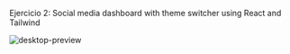 Ejercicio 2:  Social media dashboard with theme switcher using React and Tailwind

![desktop-preview](https://github.com/user-attachments/assets/d84cc171-d01e-4127-a08c-18ca68090abe)
